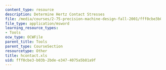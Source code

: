 ```yaml
---
content_type: resource
description: Determine Hertz Contact Stresses
file: /media/courses/2-75-precision-machine-design-fall-2001/fff0cbe3b03b2bdee3474075a5b81a9f_hcontact.xls
file_type: application/msword
learning_resource_types:
- Tools
ocw_type: OCWFile
parent_title: Tools
parent_type: CourseSection
resourcetype: Other
title: hcontact.xls
uid: fff0cbe3-b03b-2bde-e347-4075a5b81a9f
---
```


